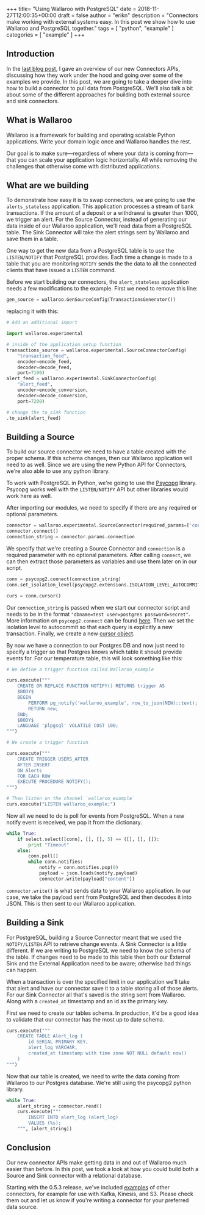+++
  title= "Using Wallaroo with PostgreSQL"
  date = 2018-11-27T12:00:35+00:00
  draft = false
  author = "erikn"
  description = "Connectors make working with external systems easy. In this post we show how to use Wallaroo and PostgreSQL together."
  tags = [
    "python",
    "example"
  ]
  categories = [
    "example"
  ]
+++


## Introduction

In the [last blog post](https://blog.wallaroolabs.com/2018/10/introducing-connectors-wallaroos-window-to-the-world/), I gave an overview of our new Connectors APIs, discussing how they work under the hood and going over some of the examples we provide. In this post, we are going to take a deeper dive into how to build a connector to pull data from PostgreSQL. We'll also talk a bit about some of the different approaches for building both external source and sink connectors.

## What is Wallaroo

Wallaroo is a framework for building and operating scalable Python applications. Write your domain logic once and Wallaroo handles the rest.

Our goal is to make sure—regardless of where your data is coming from—that you can scale your application logic horizontally. All while removing the challenges that otherwise come with distributed applications.

## What are we building

To demonstrate how easy it is to swap connectors, we are going to use the `alerts_stateless` application. This application processes a stream of bank transactions. If the amount of a deposit or a withdrawal is greater than 1000, we trigger an alert. For the Source Connector, instead of generating our data inside of our Wallaroo application, we'll read data from a PostgreSQL table. The Sink Connector will take the alert strings sent by Wallaroo and save them in a table.

One way to get the new data from a PostgreSQL table is to use the `LISTEN/NOTIFY` that PostgreSQL provides. Each time a change is made to a table that you are monitoring `NOTIFY` sends the the data to all the connected clients that have issued a `LISTEN` command.

Before we start building our connectors, the `alert_stateless` application needs a few modifications to the example. First we need to remove this line:

```python
gen_source = wallaroo.GenSourceConfig(TransactionsGenerator())
```

replacing it with this:

```python
# Add an additional import

import wallaroo.experimental

# inside of the application_setup function
transactions_source = wallaroo.experimental.SourceConnectorConfig(
    "transaction_feed",
    encoder=encode_feed,
    decoder=decode_feed,
    port=7100)
alert_feed = wallaroo.experimental.SinkConnectorConfig(
    "alert_feed",
    encoder=encode_conversion,
    decoder=decode_conversion,
    port=7200)

# change the to_sink function
.to_sink(alert_feed)
```

## Building a Source

To build our source connector we need to have a table created with the proper schema. If this schema changes, then our Wallaroo application will need to as well. Since we are using the new Python API for Connectors, we're also able to use any python library.

To work with PostgreSQL in Python, we're going to use the [Psycopg](http://initd.org/psycopg/) library. Psycopg works well with the `LISTEN/NOTIFY` API but other libraries would work here as well.

After importing our modules, we need to specify if there are any required or optional parameters.
```python
connector = wallaroo.experimental.SourceConnector(required_params=['connection'], optional_params=[])
connector.connect()
connection_string = connector.params.connection
```

We specify that we're creating a Source Connector and `connection` is a required parameter with no optional parameters. After calling `connect`, we can then extract those parameters as variables and use them later on in our script.

```python
conn = psycopg2.connect(connection_string)
conn.set_isolation_level(psycopg2.extensions.ISOLATION_LEVEL_AUTOCOMMIT)

curs = conn.cursor()
```

Our `connection_string` is passed when we start our connector script and needs to be in the format `"dbname=test user=postgres password=secret"`. More information on `psycopg2.connect` can be found [here](http://initd.org/psycopg/docs/module.html#psycopg2.connect). Then we set the isolation level to autocommit so that each query is explicitly a new transaction. Finally, we create a new [cursor object](http://initd.org/psycopg/docs/cursor.html#cursor).

By now we have a connection to our Postgres DB and now just need to specify a trigger so that Postgres knows which table it should provide events for. For our temperature table, this will look something like this:

```python
# We define a trigger function called Wallaroo_example

curs.execute("""
    CREATE OR REPLACE FUNCTION NOTIFY() RETURNS trigger AS
    $BODY$
    BEGIN
        PERFORM pg_notify('wallaroo_example', row_to_json(NEW)::text);
        RETURN new;
    END;
    $BODY$
    LANGUAGE 'plpgsql' VOLATILE COST 100;
""")
```

```python
# We create a trigger function

curs.execute("""
    CREATE TRIGGER USERS_AFTER
    AFTER INSERT
    ON Alerts
    FOR EACH ROW
    EXECUTE PROCEDURE NOTIFY();
""")

# Then listen on the channel `wallaroo_example`
curs.execute("LISTEN wallaroo_example;")
```

Now all we need to do is poll for events from PostgreSQL. When a new notify event is received, we pop it from the dictionary.

```python
while True:
    if select.select([conn], [], [], 5) == ([], [], []):
        print "Timeout"
    else:
        conn.poll()
        while conn.notifies:
            notify = conn.notifies.pop(0)
            payload = json.loads(notify.payload)
            connector.write(payload["content"])
```

`connector.write()` is what sends data to your Wallaroo application. In our case, we take the payload sent from PostgreSQL and then decodes it into JSON. This is then sent to our Wallaroo application.


## Building a Sink

For PostgreSQL, building a Source Connector meant that we used the `NOTIFY/LISTEN` API to retrieve change events. A Sink Connector is a little different. If we are writing to PostgreSQL we need to know the schema of the table. If changes need to be made to this table then both our External Sink and the External Application need to be aware; otherwise bad things can happen.

When a transaction is over the specified limit in our application we'll take that alert and have our connector save it to a table storing all of those alerts. For our Sink Connector all that's saved is the string sent from Wallaroo. Along with a `created_at` timestamp and an id as the primary key.

First we need to create our tables schema. In production, it'd be a good idea to validate that our connector has the most up to date schema.

```python
curs.execute("""
    CREATE TABLE Alert_log (
        id SERIAL PRIMARY KEY,
        alert_log VARCHAR,
        created_at timestamp with time zone NOT NULL default now()
    )
""")
```

Now that our table is created, we need to write the data coming from Wallaroo to our Postgres database. We're still using the psycopg2 python library.

```python
while True:
    alert_string = connector.read()
    curs.execute("""
        INSERT INTO alert_log (alert_log)
        VALUES (%s);
    """, (alert_string))
```

## Conclusion

Our new connector APIs make getting data in and out of Wallaroo much easier than before. In this post, we took a look at how you could build both a Source and Sink connector with a relational database.

Starting with the 0.5.3 release, we've included [examples](https://github.com/WallarooLabs/wallaroo/tree/0.5.3/connectors) of other connectors, for example for use with Kafka, Kinesis, and S3. Please check them out and let us know if you're writing a connector for your preferred data source.
